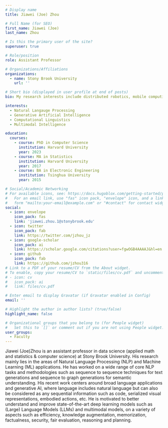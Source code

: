```yaml
---
# Display name
title: Jiawei (Joe) Zhou

# Full Name (for SEO)
first_name: Jiawei (Joe)
last_name: Zhou

# Is this the primary user of the site?
superuser: true

# Role/position
role: Assistant Professor

# Organizations/Affiliations
organizations:
  - name: Stony Brook University
    url: ''

# Short bio (displayed in user profile at end of posts)
bio: My research interests include distributed robotics, mobile computing and programmable matter.

interests:
  - Natural Langauge Processing
  - Generative Artificial Intelligence
  - Computational Linguistics
  - Multimodal Intelligence

education:
  courses:
    - course: PhD in Computer Science
      institution: Harvard University
      year: 2023
    - course: MA in Statistics
      institution: Harvard University
      year: 2017
    - course: BA in Electronic Engineering
      institution: Tsinghua University
      year: 2015

# Social/Academic Networking
# For available icons, see: https://docs.hugoblox.com/getting-started/page-builder/#icons
#   For an email link, use "fas" icon pack, "envelope" icon, and a link in the
#   form "mailto:your-email@example.com" or "#contact" for contact widget.
social:
  - icon: envelope
    icon_pack: fas
    link: 'jiawei.zhou.1@stonybrook.edu'
  - icon: twitter
    icon_pack: fab
    link: https://twitter.com/jzhou_jz
  - icon: google-scholar
    icon_pack: ai
    link: https://scholar.google.com/citations?user=fgwOGB4AAAAJ&hl=en
  - icon: github
    icon_pack: fab
    link: https://github.com/jzhou316
# Link to a PDF of your resume/CV from the About widget.
# To enable, copy your resume/CV to `static/files/cv.pdf` and uncomment the lines below.
# - icon: cv
#   icon_pack: ai
#   link: files/cv.pdf

# Enter email to display Gravatar (if Gravatar enabled in Config)
email: ''

# Highlight the author in author lists? (true/false)
highlight_name: false

# Organizational groups that you belong to (for People widget)
#   Set this to `[]` or comment out if you are not using People widget.
user_groups:
  - Faculty
---
```


Jiawei (Joe)Zhou is an assistant professor in data science (applied math and statistics \& computer science) at Stony Brook University. His research mainly lies in the areas of Natural Language Processing (NLP) and Machine Learning (ML) applications. He has worked on a wide range of core NLP tasks and methodologies such as sequence to sequence techniques for text generations and sequence to graph generations for semantic understanding. His recent work centers around broad language applications and generative AI, where language includes natural language but can also be considered as any sequential information such as code, serialized visual representations, embodied actions, etc. He is motivated to better understand and improve state-of-the-art deep learning models such as (Large) Language Models (LLMs) and multimodal models, on a variety of aspects such as efficiency, knowledge augmentation, memorization, factualness, security, fair evaluation, reasoning and planning.

